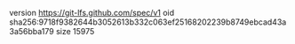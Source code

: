 version https://git-lfs.github.com/spec/v1
oid sha256:9718f9382644b3052613b332c063ef25168202239b8749ebcad43a3a56bba179
size 15975
